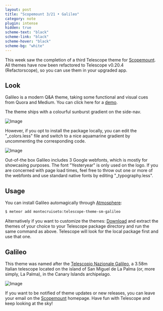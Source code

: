 ```yaml
---
layout: post
title: "Scopemount 3/21 • Galileo"
category: note
plugin: intense
hidden: true
scheme-text: "black"
scheme-link: "black"
scheme-hover: "black"
scheme-bg: "white"
---
```


This week saw the completion of a third Telescope theme for [Scopemount](http://scopemount.startrack.io/). All themes have now been refactored to Telescope v0.20.4 (Refactorscope), so you can use them in your upgraded app.

## Look

Galileo is a modern Q&A theme, taking some functional and visual cues from Quora and Medium. You can click here for a [demo](http://sm-galileo.meteor.com/).

The theme ships with a colourful sunburst gradient on the side-nav.

<p>
  <img src="/assets/img/Galileo0.png" class="nointense" alt="Image">
</p>

However, if you opt to install the package locally, you can edit the "_colors.less" file and switch to a nice aquamarine gradient by uncommenting the corresponding code.

<p>
  <img src="/assets/img/Galileo1.png" class="nointense" alt="Image">
</p>

Out-of-the box Galileo includes 3 Google webfonts, which is mostly for showcasing purposes. The font "Yesteryear" is only used on the logo. If you are concerned with page load times, feel free to throw out one or more of the webfonts and use standard native fonts by editing "_typography.less".

## Usage

You can install Galileo automagically through [Atmosphere](https://atmospherejs.com/montecruiseto/telescope-theme-sm-galileo):

```bash
$ meteor add montecruiseto:telescope-theme-sm-galileo
```

Alternatively if you want to customize the themes: [Download](https://github.com/montecruiseto/scopemount) and extract the themes of your choice to your Telescope package directory and run the same command as above. Telescope will look for the local package first and use that one.

## Galileo

This theme was named after the [Telescopio Nazionale Galileo](http://en.wikipedia.org/wiki/Telescopio_Nazionale_Galileo), a 3.58m Italian telescope located on the island of San Miguel de La Palma (or, more simply, La Palma), in the Canary Islands archipelago.

<p>
  <img src="/assets/img/GalileoT.jpg" class="nointense" alt="Image">
</p>

If you want to be notified of theme updates or new releases, you can leave your email on the [Scopemount](http://scopemount.startrack.io/) homepage. Have fun with Telescope and keep looking at the sky!
